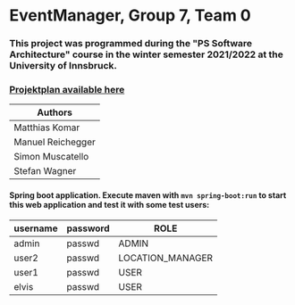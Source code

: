 # EventManager, Group 7, Team 0

### This project was programmed during the "PS Software Architecture" course in the winter semester 2021/2022 at the University of Innsbruck.
### [Projektplan available here](https://uibkacat-my.sharepoint.com/:x:/g/personal/manuel_reichegger_student_uibk_ac_at/EYNiabveawpCgkA6xLfMAp0BenvE_iddEKDFeNfjm-hqQw?e=Ayy8K7)

| Authors           |
|-------------------|
| Matthias Komar    |
| Manuel Reichegger |
| Simon Muscatello  |
| Stefan Wagner     |

#### Spring boot application. Execute maven with <code>mvn spring-boot:run</code> to start this web application and test it with some test users:

| username | password | ROLE             |
|----------|----------|------------------|
| admin    | passwd   | ADMIN            |
| user2    | passwd   | LOCATION_MANAGER |
| user1    | passwd   | USER             |
| elvis    | passwd   | USER             |
